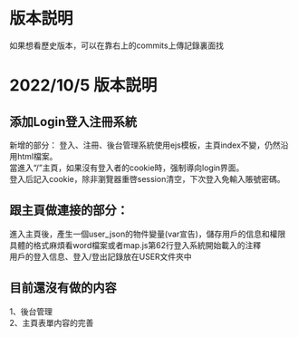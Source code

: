 # 版本説明
如果想看歷史版本，可以在靠右上的commits上傳記錄裏面找

# 2022/10/5 版本説明
## 添加Login登入注冊系統

新增的部分：
登入、注冊、後台管理系統使用ejs模板，主頁index不變，仍然沿用html檔案。  
當進入“/”主頁，如果沒有登入者的cookie時，强制導向login界面。  
登入后記入cookie，除非瀏覽器重啓session清空，下次登入免輸入賬號密碼。  
  
## 跟主頁做連接的部分：  
進入主頁後，產生一個user_json的物件變量(var宣告)，儲存用戶的信息和權限  
具體的格式麻煩看word檔案或者map.js第62行登入系統開始載入的注釋  
用戶的登入信息、登入/登出記錄放在USER文件夾中  

## 目前還沒有做的内容
1、後台管理  
2、主頁表單内容的完善  